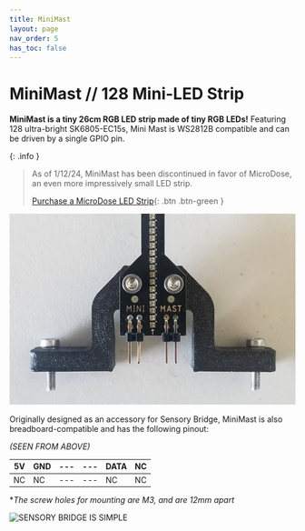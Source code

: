 ```yaml
---
title: MiniMast
layout: page
nav_order: 5
has_toc: false
---
```


# MiniMast // 128 Mini-LED Strip

**MiniMast is a tiny 26cm RGB LED strip made of tiny RGB LEDs!** Featuring 128 ultra-bright SK6805-EC15s, Mini Mast is WS2812B compatible and can be driven by a single GPIO pin.

{: .info }
> As of 1/12/24, MiniMast has been discontinued in favor of MicroDose, an even more impressively small LED strip.
>
> [Purchase a MicroDose LED Strip](https://sensorybridge.rocks/microdose.html){: .btn .btn-green }

![SENSORY BRIDGE IS SIMPLE](https://github.com/connornishijima/sensory_bridge_docs/blob/main/img/mast1.png?raw=true)

Originally designed as an accessory for Sensory Bridge, MiniMast is also breadboard-compatible and has the following pinout:

*(SEEN FROM ABOVE)*

| 5V | GND | --- | --- | DATA | NC |
|----|-----| --- | --- |------|----|
| NC | NC  | --- | --- | NC   | NC |

**The screw holes for mounting are M3, and are 12mm apart*

![SENSORY BRIDGE IS SIMPLE](https://github.com/connornishijima/sensory_bridge_docs/blob/main/img/mast8.jpg?raw=true)
